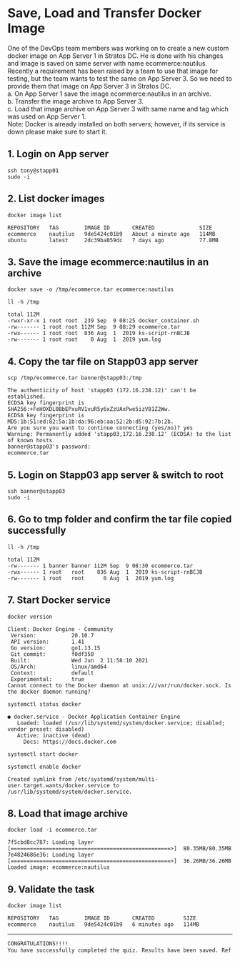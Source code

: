 # Save, Load and Transfer Docker Image

One of the DevOps team members was working on to create a new custom docker image on App Server 1 in Stratos DC. He is done with his changes and image is saved on same server with name ecommerce:nautilus. Recently a requirement has been raised by a team to use that image for testing, but the team wants to test the same on App Server 3. So we need to provide them that image on App Server 3 in Stratos DC.  
a. On App Server 1 save the image ecommerce:nautilus in an archive.  
b. Transfer the image archive to App Server 3.  
c. Load that image archive on App Server 3 with same name and tag which was used on App Server 1.  
Note: Docker is already installed on both servers; however, if its service is down please make sure to start it.  


## 1. Login on App server
`ssh tony@stapp01`  
`sudo -i`  


## 2. List docker images
`docker image list`  
```console
REPOSITORY   TAG        IMAGE ID       CREATED              SIZE
ecommerce    nautilus   9de5424c01b9   About a minute ago   114MB
ubuntu       latest     2dc39ba059dc   7 days ago           77.8MB
```


## 3. Save the image ecommerce:nautilus in an archive 
`docker save -o /tmp/ecommerce.tar ecommerce:nautilus`  

`ll -h /tmp`  
```console
total 112M
-rwxr-xr-x 1 root root  239 Sep  9 08:25 docker_container.sh
-rw------- 1 root root 112M Sep  9 08:29 ecommerce.tar
-rwx------ 1 root root  836 Aug  1  2019 ks-script-rnBCJB
-rw------- 1 root root    0 Aug  1  2019 yum.log
```


## 4. Copy the tar file on Stapp03 app server
`scp /tmp/ecommerce.tar banner@stapp03:/tmp`  
```console
The authenticity of host 'stapp03 (172.16.238.12)' can't be established.
ECDSA key fingerprint is SHA256:+FeHOXDL0BbEPxuRV1vuR5y6xZzUAxPwe5izV81Z2Ww.
ECDSA key fingerprint is MD5:1b:51:ed:82:5a:1b:da:96:eb:aa:52:2b:d5:92:7b:2b.
Are you sure you want to continue connecting (yes/no)? yes
Warning: Permanently added 'stapp03,172.16.238.12' (ECDSA) to the list of known hosts.
banner@stapp03's password: 
ecommerce.tar
```


## 5. Login on  Stapp03 app server & switch to root
`ssh banner@stapp03`  
`sudo -i`  


## 6. Go to tmp folder and confirm the tar file copied successfully 
`ll -h /tmp`  
```console
total 112M
-rw------- 1 banner banner 112M Sep  9 08:30 ecommerce.tar
-rwx------ 1 root   root    836 Aug  1  2019 ks-script-rnBCJB
-rw------- 1 root   root      0 Aug  1  2019 yum.log
```


## 7. Start Docker service
`docker version`  
```console
Client: Docker Engine - Community
 Version:           20.10.7
 API version:       1.41
 Go version:        go1.13.15
 Git commit:        f0df350
 Built:             Wed Jun  2 11:58:10 2021
 OS/Arch:           linux/amd64
 Context:           default
 Experimental:      true
Cannot connect to the Docker daemon at unix:///var/run/docker.sock. Is the docker daemon running?
```

`systemctl status docker`  
```console
● docker.service - Docker Application Container Engine
   Loaded: loaded (/usr/lib/systemd/system/docker.service; disabled; vendor preset: disabled)
   Active: inactive (dead)
     Docs: https://docs.docker.com
```

`systemctl start docker`  

`systemctl enable docker`  
```console
Created symlink from /etc/systemd/system/multi-user.target.wants/docker.service to /usr/lib/systemd/system/docker.service.
```


## 8. Load that image archive 
`docker load -i ecommerce.tar`  
```console
7f5cbd8cc787: Loading layer [==================================================>]  80.35MB/80.35MB
7e4824686e36: Loading layer [==================================================>]  36.26MB/36.26MB
Loaded image: ecommerce:nautilus
```


## 9. Validate the task
`docker image list`  
```console
REPOSITORY   TAG        IMAGE ID       CREATED         SIZE
ecommerce    nautilus   9de5424c01b9   6 minutes ago   114MB
```

---


```bash
CONGRATULATIONS!!!!
You have successfully completed the quiz. Results have been saved. Ref ID:6318cf26aaae7661d868d75f
```
